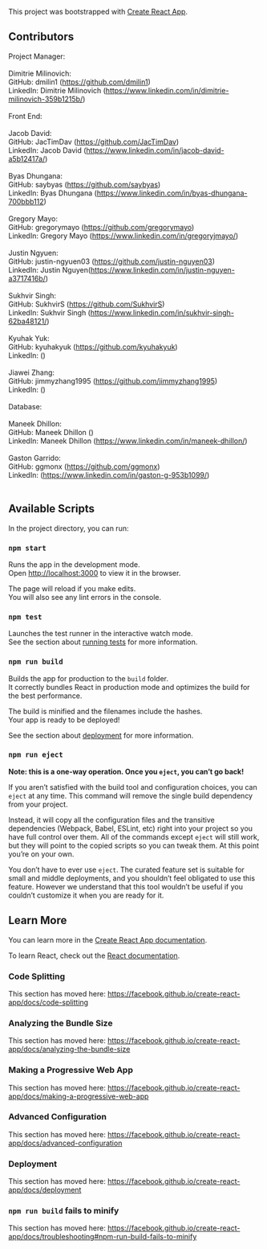 This project was bootstrapped with [Create React App](https://github.com/facebook/create-react-app).
## Contributors
Project Manager: <br><br>
Dimitrie Milinovich: <br>
  GitHub: dmilin1 (https://github.com/dmilin1) <br>
  LinkedIn: Dimitrie Milinovich (https://www.linkedin.com/in/dimitrie-milinovich-359b1215b/) <br><br>
Front End:  <br><br>
Jacob David: <br>
  GitHub:  JacTimDav (https://github.com/JacTimDav) <br>
  LinkedIn:  Jacob David (https://www.linkedin.com/in/jacob-david-a5b12417a/) <br><br>
Byas Dhungana: <br>
  GitHub:  saybyas (https://github.com/saybyas) <br>
  LinkedIn:  Byas Dhungana (https://www.linkedin.com/in/byas-dhungana-700bbb112) <br><br>
Gregory Mayo: <br>
  GitHub:  gregorymayo (https://github.com/gregorymayo) <br>
  LinkedIn:  Gregory Mayo (https://www.linkedin.com/in/gregoryjmayo/) <br><br>
Justin Ngyuen: <br>
  GitHub: justin-ngyuen03 (https://github.com/justin-nguyen03) <br>
  LinkedIn: Justin Nguyen(https://www.linkedin.com/in/justin-nguyen-a3717416b/) <br><br>
Sukhvir Singh: <br>
  GitHub:  SukhvirS (https://github.com/SukhvirS) <br>
  LinkedIn:  Sukhvir Singh (https://www.linkedin.com/in/sukhvir-singh-62ba48121/) <br><br>
Kyuhak Yuk:  <br>
  GitHub:  kyuhakyuk (https://github.com/kyuhakyuk) <br>
  LinkedIn:  () <br><br>
Jiawei Zhang: <br>
  GitHub: jimmyzhang1995 (https://github.com/jimmyzhang1995) <br>
  LinkedIn: () <br><br>
Database:  <br><br>
Maneek Dhillon: <br>
  GitHub:  Maneek Dhillon () <br>
  LinkedIn:  Maneek Dhillon (https://www.linkedin.com/in/maneek-dhillon/) <br><br>
Gaston Garrido: <br>
  GitHub:  ggmonx (https://github.com/ggmonx) <br>
  LinkedIn:  (https://www.linkedin.com/in/gaston-g-953b1099/)  <br><br>

## Available Scripts

In the project directory, you can run:

### `npm start`

Runs the app in the development mode.<br>
Open [http://localhost:3000](http://localhost:3000) to view it in the browser.

The page will reload if you make edits.<br>
You will also see any lint errors in the console.

### `npm test`

Launches the test runner in the interactive watch mode.<br>
See the section about [running tests](https://facebook.github.io/create-react-app/docs/running-tests) for more information.

### `npm run build`

Builds the app for production to the `build` folder.<br>
It correctly bundles React in production mode and optimizes the build for the best performance.

The build is minified and the filenames include the hashes.<br>
Your app is ready to be deployed!

See the section about [deployment](https://facebook.github.io/create-react-app/docs/deployment) for more information.

### `npm run eject`

**Note: this is a one-way operation. Once you `eject`, you can’t go back!**

If you aren’t satisfied with the build tool and configuration choices, you can `eject` at any time. This command will remove the single build dependency from your project.

Instead, it will copy all the configuration files and the transitive dependencies (Webpack, Babel, ESLint, etc) right into your project so you have full control over them. All of the commands except `eject` will still work, but they will point to the copied scripts so you can tweak them. At this point you’re on your own.

You don’t have to ever use `eject`. The curated feature set is suitable for small and middle deployments, and you shouldn’t feel obligated to use this feature. However we understand that this tool wouldn’t be useful if you couldn’t customize it when you are ready for it.

## Learn More

You can learn more in the [Create React App documentation](https://facebook.github.io/create-react-app/docs/getting-started).

To learn React, check out the [React documentation](https://reactjs.org/).

### Code Splitting

This section has moved here: https://facebook.github.io/create-react-app/docs/code-splitting

### Analyzing the Bundle Size

This section has moved here: https://facebook.github.io/create-react-app/docs/analyzing-the-bundle-size

### Making a Progressive Web App

This section has moved here: https://facebook.github.io/create-react-app/docs/making-a-progressive-web-app

### Advanced Configuration

This section has moved here: https://facebook.github.io/create-react-app/docs/advanced-configuration

### Deployment

This section has moved here: https://facebook.github.io/create-react-app/docs/deployment

### `npm run build` fails to minify

This section has moved here: https://facebook.github.io/create-react-app/docs/troubleshooting#npm-run-build-fails-to-minify
